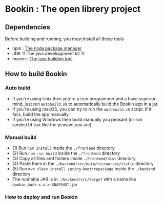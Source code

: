 # Bookin : The open librery project

## Dependencies

Before building and running, you must install all these tools

* npm : [The node package manager](https://docs.npmjs.com/downloading-and-installing-node-js-and-npm)
* JDK 11 The java developpment kit 11
* maven : [The java building tool](https://maven.apache.org/install.html)

## How to build Bookin

### Auto build

* If you're using Unix then you're a true programmer and a have superior mind, just run `autobuild.sh` to automatically build the Bookin app in a jar.
* If you're using macOS, you can try to run the `autobuild.sh` script. If it fails, build the app manually.
* If you're using Windows then build manually you peasant (or run `autobuild.bat` like the peasant you are).

### Manual build

* (1) Run `npm install` inside the `./frontend` directory
* (2) Run `npm run build` inside the `./frontend` directory
* (3) Copy all files and folders inside `./frontend/dist` directory
* (4) Paste them in the `./backend/src/main/ressources/static` directory
* (5) Run `mvn clean install spring-boot:repackage` inside the `./backend` directory
* The runnable JAR is in `./backend/src/target` with a name like `bookin_back-x.x.x-SNAPSHOT.jar`

### How to deploy and run Bookin

